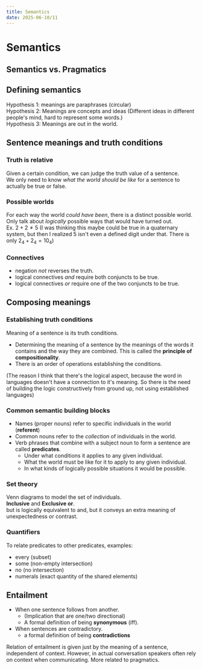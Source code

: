 ```yaml
---
title: Semantics
date: 2025-06-10/11
---
```


# Semantics

## Semantics vs. Pragmatics

## Defining semantics
Hypothesis 1: meanings are paraphrases (circular)  
Hypothesis 2: Meanings are concepts and ideas (Different ideas in different people's mind, hard to represent some words.)  
Hypothesis 3: Meanings are out in the world.

## Sentence meanings and truth conditions

### Truth is relative
Given a certain condition, we can judge the truth value of a sentence.  
We only need to know *what the world should be like* for a sentence to actually be true or false.

### Possible worlds
For each way the world *could have been*, there is a distinct possible world.  
Only talk about *logically* possible ways that would have turned out.  
Ex. $2 + 2 \neq 5$ (I was thinking this maybe could be true in a quaternary system, but then I realized 5 isn't even a defined digit under that. There is only $2_4 + 2_4 = 10_4$)

### Connectives
- negation *not* reverses the truth.
- logical connectives *and* require both conjuncts to be true.
- logical connectives *or* require one of the two conjuncts to be true.

## Composing meanings
### Establishing truth conditions
Meaning of a sentence is its truth conditions.
- Determining the meaning of a sentence by the meanings of the words it contains and the way they are combined. This is called the **principle of compositionality**.
- There is an order of operations establishing the conditions.

(The reason I think that there's the logical aspect, because the word in languages doesn't have a connection to it's meaning. So there is the need of building the logic constructively from ground up, not using established languages)

### Common semantic building blocks
- Names (proper nouns) refer to specific individuals in the world (**referent**)
- Common nouns refer to the *collection* of individuals in the world.
- Verb phrases that combine with a subject noun to form a sentence are called **predicates**.
    - Under what conditions it applies to any given individual.
    - What the world must be like for it to apply to any given individual.
    - In what kinds of logically possible situations it would be possible.

### Set theory
Venn diagrams to model the set of individuals.  
**Inclusive** and **Exclusive or**.  
but is logically equivalent to and, but it conveys an extra meaning of unexpectedness or contrast.

### Quantifiers
To relate predicates to other predicates, examples:
- every (subset)
- some (non-empty intersection)
- no (no intersection)
- numerals (exact quantity of the shared elements)

## Entailment
- When one sentence follows from another. 
  - (Implication that are one/two directional)
  - A formal definition of being **synonymous** (iff).
- When sentences are contradictory.
  - a formal definition of being **contradictions**

Relation of entailment is given just by the meaning of a sentence, independent of context. However, in actual conversation speakers often rely on context when communicating. More related to pragmatics.